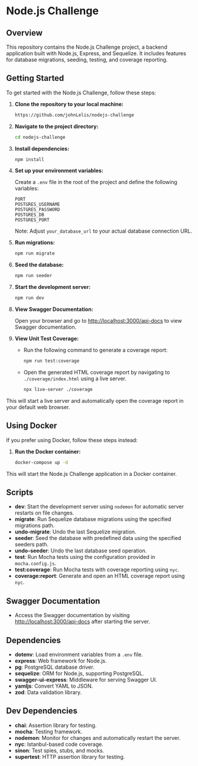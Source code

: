 # Node.js Challenge

## Overview

This repository contains the Node.js Challenge project, a backend application built with Node.js, Express, and Sequelize. It includes features for database migrations, seeding, testing, and coverage reporting.

## Getting Started

To get started with the Node.js Challenge, follow these steps:

1. **Clone the repository to your local machine:**

   ```bash
   https://github.com/johnLelis/nodejs-challenge
   ```

2. **Navigate to the project directory:**

   ```bash
   cd nodejs-challenge
   ```

3. **Install dependencies:**

   ```bash
   npm install
   ```

4. **Set up your environment variables:**

   Create a `.env` file in the root of the project and define the following variables:

   ```env
   PORT
   POSTGRES_USERNAME
   POSTGRES_PASSWORD
   POSTGRES_DB
   POSTGRES_PORT
   ```

   Note: Adjust `your_database_url` to your actual database connection URL.

5. **Run migrations:**

   ```bash
   npm run migrate
   ```

6. **Seed the database:**

   ```bash
   npm run seeder
   ```

7. **Start the development server:**

   ```bash
   npm run dev
   ```

8. **View Swagger Documentation:**

   Open your browser and go to [http://localhost:3000/api-docs](http://localhost:3000/api-docs) to view Swagger documentation.

9. **View Unit Test Coverage:**

   - Run the following command to generate a coverage report:

     ```bash
     npm run test:coverage
     ```

   - Open the generated HTML coverage report by navigating to `./coverage/index.html` using a live server.

     ```bash
     npx live-server ./coverage
     ```

This will start a live server and automatically open the coverage report in your default web browser.

## Using Docker

If you prefer using Docker, follow these steps instead:

1. **Run the Docker container:**

   ```bash
   docker-compose up -d
   ```

This will start the Node.js Challenge application in a Docker container.

## Scripts

- **dev**: Start the development server using `nodemon` for automatic server restarts on file changes.
- **migrate**: Run Sequelize database migrations using the specified migrations path.
- **undo-migrate**: Undo the last Sequelize migration.
- **seeder**: Seed the database with predefined data using the specified seeders path.
- **undo-seeder**: Undo the last database seed operation.
- **test**: Run Mocha tests using the configuration provided in `mocha.config.js`.
- **test:coverage**: Run Mocha tests with coverage reporting using `nyc`.
- **coverage:report**: Generate and open an HTML coverage report using `nyc`.

## Swagger Documentation

- Access the Swagger documentation by visiting [http://localhost:3000/api-docs](http://localhost:3000/api-docs) after starting the server.

## Dependencies

- **dotenv**: Load environment variables from a `.env` file.
- **express**: Web framework for Node.js.
- **pg**: PostgreSQL database driver.
- **sequelize**: ORM for Node.js, supporting PostgreSQL.
- **swagger-ui-express**: Middleware for serving Swagger UI.
- **yamljs**: Convert YAML to JSON.
- **zod**: Data validation library.

## Dev Dependencies

- **chai**: Assertion library for testing.
- **mocha**: Testing framework.
- **nodemon**: Monitor for changes and automatically restart the server.
- **nyc**: Istanbul-based code coverage.
- **sinon**: Test spies, stubs, and mocks.
- **supertest**: HTTP assertion library for testing.
